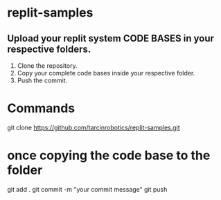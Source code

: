 # replit-samples

## Upload your replit system CODE BASES in your respective folders. 

1. Clone the repository.
2. Copy your complete code bases inside your respective folder. 
3. Push the commit.

# Commands

git clone https://github.com/tarcinrobotics/replit-samples.git

# once copying the code base to the folder

git add .
git commit -m "your commit message"
git push
